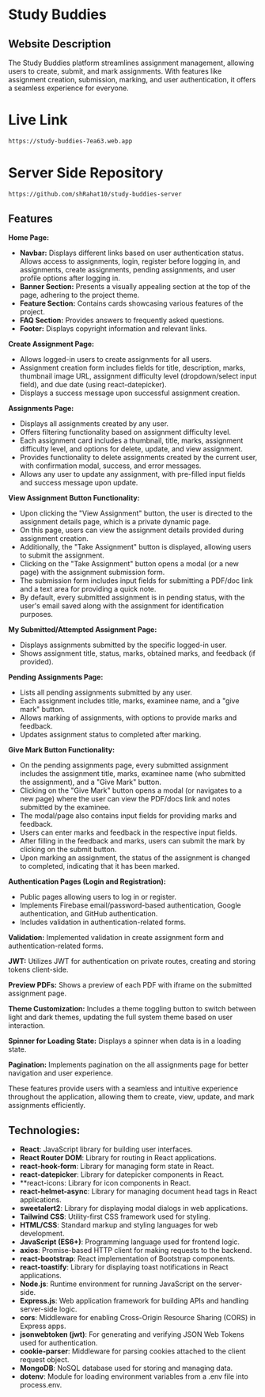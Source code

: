 # Study Buddies

## Website Description

The Study Buddies platform streamlines assignment management, allowing users to create, submit, and mark assignments. With features like assignment creation, submission, marking, and user authentication, it offers a seamless experience for everyone.

# Live Link

```bash
https://study-buddies-7ea63.web.app
```

# Server Side Repository

```bash
https://github.com/shRahat10/study-buddies-server
```

## Features

**Home Page:**

- **Navbar:** Displays different links based on user authentication status. Allows access to assignments, login, register before logging in, and assignments, create assignments, pending assignments, and user profile options after logging in.
- **Banner Section:** Presents a visually appealing section at the top of the page, adhering to the project theme.
- **Feature Section:** Contains cards showcasing various features of the project.
- **FAQ Section:** Provides answers to frequently asked questions.
- **Footer:** Displays copyright information and relevant links.

**Create Assignment Page:**

- Allows logged-in users to create assignments for all users.
- Assignment creation form includes fields for title, description, marks, thumbnail image URL, assignment difficulty level (dropdown/select input field), and due date (using react-datepicker).
- Displays a success message upon successful assignment creation.

**Assignments Page:**

- Displays all assignments created by any user.
- Offers filtering functionality based on assignment difficulty level.
- Each assignment card includes a thumbnail, title, marks, assignment difficulty level, and options for delete, update, and view assignment.
- Provides functionality to delete assignments created by the current user, with confirmation modal, success, and error messages.
- Allows any user to update any assignment, with pre-filled input fields and success message upon update.

**View Assignment Button Functionality:**

- Upon clicking the "View Assignment" button, the user is directed to the assignment details page, which is a private dynamic page.
- On this page, users can view the assignment details provided during assignment creation.
- Additionally, the "Take Assignment" button is displayed, allowing users to submit the assignment.
- Clicking on the "Take Assignment" button opens a modal (or a new page) with the assignment submission form.
- The submission form includes input fields for submitting a PDF/doc link and a text area for providing a quick note.
- By default, every submitted assignment is in pending status, with the user's email saved along with the assignment for identification purposes.

**My Submitted/Attempted Assignment Page:**

- Displays assignments submitted by the specific logged-in user.
- Shows assignment title, status, marks, obtained marks, and feedback (if provided).

**Pending Assignments Page:**

- Lists all pending assignments submitted by any user.
- Each assignment includes title, marks, examinee name, and a "give mark" button.
- Allows marking of assignments, with options to provide marks and feedback.
- Updates assignment status to completed after marking.

**Give Mark Button Functionality:**

- On the pending assignments page, every submitted assignment includes the assignment title, marks, examinee name (who submitted the assignment), and a "Give Mark" button.
- Clicking on the "Give Mark" button opens a modal (or navigates to a new page) where the user can view the PDF/docs link and notes submitted by the examinee.
- The modal/page also contains input fields for providing marks and feedback.
- Users can enter marks and feedback in the respective input fields.
- After filling in the feedback and marks, users can submit the mark by clicking on the submit button.
- Upon marking an assignment, the status of the assignment is changed to completed, indicating that it has been marked.

**Authentication Pages (Login and Registration):**

- Public pages allowing users to log in or register.
- Implements Firebase email/password-based authentication, Google authentication, and GitHub authentication.
- Includes validation in authentication-related forms.

**Validation:** Implemented validation in create assignment form and authentication-related forms.

**JWT:** Utilizes JWT for authentication on private routes, creating and storing tokens client-side.

**Preview PDFs:** Shows a preview of each PDF with iframe on the submitted assignment page.

**Theme Customization:** Includes a theme toggling button to switch between light and dark themes, updating the full system theme based on user interaction.

**Spinner for Loading State:** Displays a spinner when data is in a loading state.

**Pagination:** Implements pagination on the all assignments page for better navigation and user experience.

These features provide users with a seamless and intuitive experience throughout the application, allowing them to create, view, update, and mark assignments efficiently.

## Technologies:

- **React**: JavaScript library for building user interfaces.
- **React Router DOM**: Library for routing in React applications.
- **react-hook-form**: Library for managing form state in React.
- **react-datepicker**: Library for datepicker components in React.
- \*\*react-icons: Library for icon components in React.
- **react-helmet-async**: Library for managing document head tags in React applications.
- **sweetalert2**: Library for displaying modal dialogs in web applications.
- **Tailwind CSS**: Utility-first CSS framework used for styling.
- **HTML/CSS**: Standard markup and styling languages for web development.
- **JavaScript (ES6+)**: Programming language used for frontend logic.
- **axios**: Promise-based HTTP client for making requests to the backend.
- **react-bootstrap**: React implementation of Bootstrap components.
- **react-toastify**: Library for displaying toast notifications in React applications.
- **Node.js**: Runtime environment for running JavaScript on the server-side.
- **Express.js**: Web application framework for building APIs and handling server-side logic.
- **cors**: Middleware for enabling Cross-Origin Resource Sharing (CORS) in Express apps.
- **jsonwebtoken (jwt)**: For generating and verifying JSON Web Tokens used for authentication.
- **cookie-parser**: Middleware for parsing cookies attached to the client request object.
- **MongoDB**: NoSQL database used for storing and managing data.
- **dotenv**: Module for loading environment variables from a .env file into process.env.
